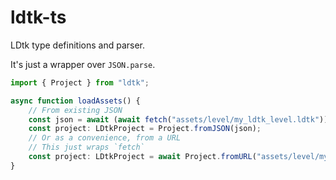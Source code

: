 # ldtk-ts

LDtk type definitions and parser.

It's just a wrapper over `JSON.parse`.

```ts
import { Project } from "ldtk";

async function loadAssets() {
    // From existing JSON
    const json = await (await fetch("assets/level/my_ldtk_level.ldtk")).json();
    const project: LDtkProject = Project.fromJSON(json);
    // Or as a convenience, from a URL
    // This just wraps `fetch`
    const project: LDtkProject = await Project.fromURL("assets/level/my_ldtk_level.ldtk");
}